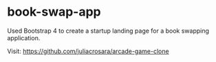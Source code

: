 # book-swap-app
Used Bootstrap 4 to create a startup landing page for a book swapping application.

Visit: https://github.com/juliacrosara/arcade-game-clone
